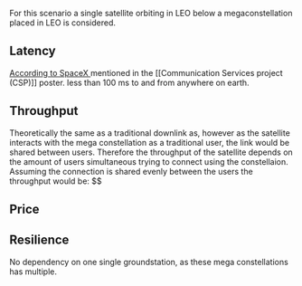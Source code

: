 For this scenario a single satellite orbiting in LEO below a megaconstellation placed in LEO is considered. 

## Latency

[According to SpaceX ](https://www.nasa.gov/wp-content/uploads/2024/07/sxs-spacex.png) mentioned in the [[Communication Services project (CSP)]] poster. less than 100 ms to and from anywhere on earth. 


## Throughput 

Theoretically the same as a traditional downlink as, however as the satellite interacts with the mega constellation as a traditional user, the link would be shared between users. Therefore the throughput of the satellite depends on the amount of users simultaneous trying to connect using the constellaion. 
Assuming the connection is shared evenly between the users the throughput would be: 
 $$

## Price 


## Resilience 
No dependency on one single groundstation, as these mega constellations has multiple. 

